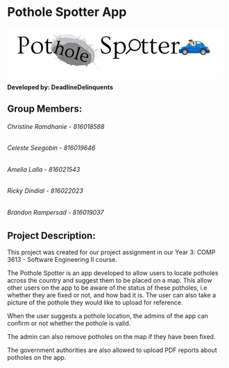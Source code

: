 <h1> Pothole Spotter App </h1>
<img src="SWE/logo.png">
<h4> Developed by: DeadlineDelinquents </h4>

<h2> Group Members: </h2>
<h6> Christine Ramdhanie - 816018588 </h6>
<h6> Celeste Seegobin - 816019646 </h6>
<h6> Amelia Lalla - 816021543 </h6>
<h6> Ricky Dindial - 816022023 </h6>
<h6> Brandon Rampersad -  816019037 </h6>

<h2> Project Description: </h2>
<p> This project was created for our project assignment in our Year 3: COMP 3613 - Software Engineering II course. </p>
<p> The Pothole Spotter is an app developed to allow users to locate potholes across the country and suggest them to be placed on a map. This allow other users on the app to be aware of the status of these potholes, i.e whether they are fixed or not, and how bad it is. The user can also take a picture of the pothole they would like to upload for reference. </p>
<p> When the user suggests a pothole location, the admins of the app can confirm or not whether the pothole is valid. </p>
<p> The admin can also remove potholes on the map if they have been fixed. </p>
<p> The government authorities are also allowed to upload PDF reports about potholes on the app. </p>
